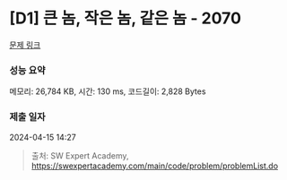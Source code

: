 # [D1] 큰 놈, 작은 놈, 같은 놈 - 2070 

[문제 링크](https://swexpertacademy.com/main/code/problem/problemDetail.do?contestProbId=AV5QQ6qqA40DFAUq) 

### 성능 요약

메모리: 26,784 KB, 시간: 130 ms, 코드길이: 2,828 Bytes

### 제출 일자

2024-04-15 14:27



> 출처: SW Expert Academy, https://swexpertacademy.com/main/code/problem/problemList.do